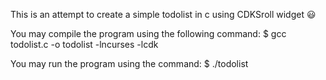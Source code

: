 This is an attempt to create a simple todolist in c using CDKSroll widget :smiley:

You may compile the program using the following command:
$ gcc todolist.c -o todolist -lncurses -lcdk

You may run the program using the command:
$ ./todolist
